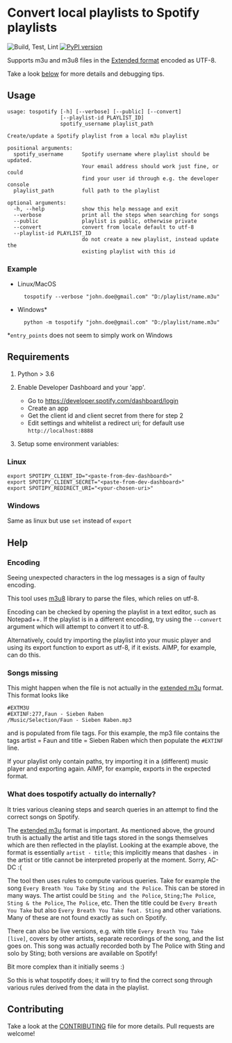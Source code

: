 # Convert local playlists to Spotify playlists

![Build, Test, Lint](https://github.com/radujica/tospotify/workflows/build.yml/badge.svg)
[![PyPI version](https://badge.fury.io/py/tospotify.svg)](https://badge.fury.io/py/tospotify)

Supports m3u and m3u8 files in the [Extended format](https://en.wikipedia.org/wiki/M3U) encoded as UTF-8.

Take a look [below](#help) for more details and debugging tips.

## Usage

    usage: tospotify [-h] [--verbose] [--public] [--convert]
                     [--playlist-id PLAYLIST_ID]
                     spotify_username playlist_path
    
    Create/update a Spotify playlist from a local m3u playlist
    
    positional arguments:
      spotify_username      Spotify username where playlist should be updated.
                            Your email address should work just fine, or could
                            find your user id through e.g. the developer console
      playlist_path         full path to the playlist
    
    optional arguments:
      -h, --help            show this help message and exit
      --verbose             print all the steps when searching for songs
      --public              playlist is public, otherwise private
      --convert             convert from locale default to utf-8
      --playlist-id PLAYLIST_ID
                            do not create a new playlist, instead update the
                            existing playlist with this id
                            
### Example
* Linux/MacOS

        tospotify --verbose "john.doe@gmail.com" "D:/playlist/name.m3u"
        
* Windows*

        python -m tospotify "john.doe@gmail.com" "D:/playlist/name.m3u"
        
\*`entry_points` does not seem to simply work on Windows 


## Requirements
1. Python > 3.6
2. Enable Developer Dashboard and your 'app'.

    - Go to https://developer.spotify.com/dashboard/login
    - Create an app
    - Get the client id and client secret from there for step 2
    - Edit settings and whitelist a redirect uri; for default use `http://localhost:8888`
    
3. Setup some environment variables:

### Linux

    export SPOTIPY_CLIENT_ID="<paste-from-dev-dashboard>"
    export SPOTIPY_CLIENT_SECRET="<paste-from-dev-dashboard>"
    export SPOTIPY_REDIRECT_URI="<your-chosen-uri>"
    
### Windows
Same as linux but use `set` instead of `export`


## Help

### Encoding

Seeing unexpected characters in the log messages is a sign of faulty encoding.

This tool uses [m3u8](https://github.com/globocom/m3u8) library to parse the files, which relies on utf-8.

Encoding can be checked by opening the playlist in a text editor, such as Notepad++.
If the playlist is in a different encoding, 
try using the `--convert` argument which will attempt to convert it to utf-8.

Alternatively, could try importing the playlist into your music player and using its export function 
to export as utf-8, if it exists. AIMP, for example, can do this.

### Songs missing

This might happen when the file is not actually in the [extended m3u](https://en.wikipedia.org/wiki/M3U) format. 
This format looks like

    #EXTM3U
    #EXTINF:277,Faun - Sieben Raben
    /Music/Selection/Faun - Sieben Raben.mp3
    
and is populated from file tags. For this example, the mp3 file contains the tags 
artist = Faun and title = Sieben Raben which then populate the `#EXTINF` line.

If your playlist only contain paths, try importing it in a (different) music player and exporting again.
AIMP, for example, exports in the expected format.

### What does tospotify actually do internally?

It tries various cleaning steps and search queries in an attempt to find the correct songs on Spotify.

The [extended m3u](https://en.wikipedia.org/wiki/M3U) format is important. As mentioned above, the ground truth
is actually the artist and title tags stored in the songs themselves which are then reflected in the playlist.
Looking at the example above, the format is essentially `artist - title`; this implicitly means that dashes `-`
in the artist or title cannot be interpreted properly at the moment. Sorry, AC-DC :(

The tool then uses rules to compute various queries. Take for example the song 
`Every Breath You Take` by `Sting and the Police`. This can be stored in many ways. The artist could be
`Sting and the Police`, `Sting;The Police`, `Sting & the Police`, `The Police`, etc.
Then the title could be `Every Breath You Take` but also `Every Breath You Take feat. Sting` and other
variations. Many of these are not found exactly as such on Spotify.

There can also be live versions, e.g. with title `Every Breath You Take [live]`,
covers by other artists, separate recordings of the song,
and the list goes on. This song was actually recorded both by The Police with Sting
and solo by Sting; both versions are available on Spotify!

Bit more complex than it initially seems :)

So this is what tospotify does; it will try to find the correct song through various rules derived from the data in the 
playlist.


## Contributing

Take a look at the [CONTRIBUTING](CONTRIBUTING.md) file for more details. Pull requests are welcome!
